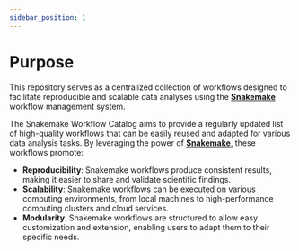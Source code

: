 ```yaml
---
sidebar_position: 1
---
```


# Purpose

This repository serves as a centralized collection of workflows designed to facilitate reproducible and scalable data analyses using the [**Snakemake**](https://snakemake.github.io/) workflow management system.

The Snakemake Workflow Catalog aims to provide a regularly updated list of high-quality workflows that can be easily reused and adapted for various data analysis tasks. By leveraging the power of [**Snakemake**](https://snakemake.github.io/), these workflows promote:

- **Reproducibility**: Snakemake workflows produce consistent results, making it easier to share and validate scientific findings.
- **Scalability**: Snakemake workflows can be executed on various computing environments, from local machines to high-performance computing clusters and cloud services.
- **Modularity**: Snakemake workflows are structured to allow easy customization and extension, enabling users to adapt them to their specific needs.
